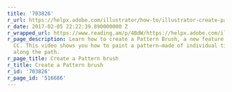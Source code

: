 ```yaml
---
title: '703826'
r_url: https://helpx.adobe.com/illustrator/how-to/illustrator-create-pattern-brush.html
r_date: 2017-02-05 22:22:39.890000000 Z
r_wrapped_url: https://www.reading.am/p/4BdW/https://helpx.adobe.com/illustrator/how-to/illustrator-create-pattern-brush.html
r_page_description: Learn how to create a Pattern Brush, a new feature in Illustrator
  CC. This video shows you how to paint a pattern—made of individual tiles—that repeats
  along the path.
r_page_title: Create a Pattern brush
r_title: Create a Pattern brush
r_id: '703826'
r_page_id: '516686'
---
```


